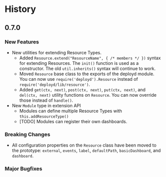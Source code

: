 # History

## 0.7.0

### New Features
- New utilities for extending Resource Types.
  - Added `Resource.extend("ResourceName", { /* members */ })` syntax for extending Resources. The `init()` function is used as a constructor. The old `util.inherits()` syntax will continue to work.
  - Moved `Resource` base class to the exports of the deployd module. You can now use `require('deployd').Resource` instead of `require('deployd/lib/resource')`.
  - Added `get(ctx, next)`, `post(ctx, next)`, `put(ctx, next)`, and `del(ctx, next)` utility functions on `Resource`. You can now override those instead of `handle()`. 
- New `Module` type in extension API
  - Modules can define multiple Resource Types with `this.addResourceType()`
  - [TODO] Modules can register their own dashboards.

### Breaking Changes
- All configuration properties on the `Resource` class have been moved to the prototype: `external`, `events`, `label`, `defaultPath`, `basicDashboard`, and `dashboard`.


### Major Bugfixes